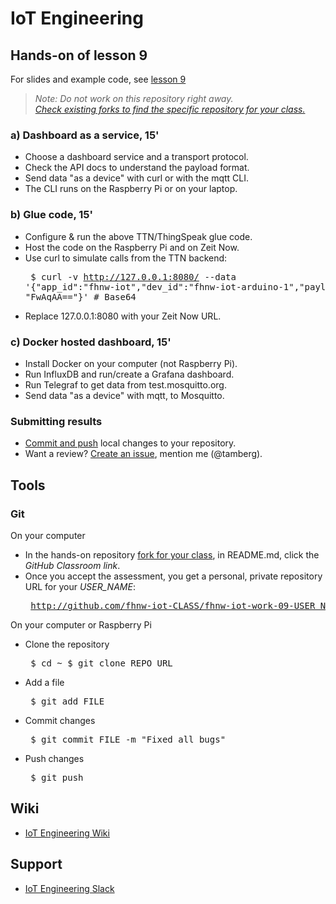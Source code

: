 # IoT Engineering
## Hands-on of lesson 9
For slides and example code, see [lesson 9](../../../fhnw-iot/blob/master/09/README.md)

> *Note: Do not work on this repository right away.*<br/>
> *[Check existing forks to find the specific repository for your class.](../../network/members)*

### a) Dashboard as a service, 15'
* Choose a dashboard service and a transport protocol.
* Check the API docs to understand the payload format.
* Send data "as a device" with curl or with the mqtt CLI.
* The CLI runs on the Raspberry Pi or on your laptop.

### b) Glue code, 15'
* Configure & run the above TTN/ThingSpeak glue code.
* Host the code on the Raspberry Pi and on Zeit Now.
* Use curl to simulate calls from the TTN backend:<pre>
$ curl -v http://127.0.0.1:8080/ --data '{"app_id":"fhnw-iot","dev_id":"fhnw-iot-arduino-1","payload_raw": "FwAqAA=="}' # Base64</pre>
* Replace 127.0.0.1:8080 with your Zeit Now URL.

### c) Docker hosted dashboard, 15'
* Install Docker on your computer (not Raspberry Pi).
* Run InfluxDB and run/create a Grafana dashboard.
* Run Telegraf to get data from test.mosquitto.org.
* Send data "as a device" with mqtt, to Mosquitto.

### Submitting results
* [Commit and push](#git) local changes to your repository.
* Want a review? [Create an issue](../../issues/new), mention me (@tamberg).

## Tools
### Git
On your computer
* In the hands-on repository [fork for your class](../../network/members), in README.md, click the _GitHub Classroom link_.
* Once you accept the assessment, you get a personal, private repository URL for your _USER_NAME_:<pre>
http://github.com/fhnw-iot-CLASS/fhnw-iot-work-09-USER_NAME</pre>

On your computer or Raspberry Pi
* Clone the repository<pre>
    $ cd ~
    $ git clone REPO_URL</pre>
* Add a file<pre>
    $ git add FILE</pre>
* Commit changes<pre>
    $ git commit FILE -m "Fixed all bugs"</pre>
* Push changes<pre>
    $ git push</pre>

## Wiki
- [IoT Engineering Wiki](https://github.com/tamberg/fhnw-iot/wiki)

## Support
- [IoT Engineering Slack](https://fhnw-iot.slack.com/)
